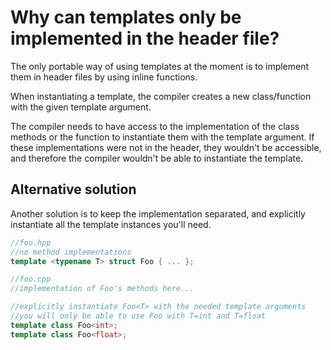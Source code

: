 # Why can templates only be implemented in the header file?

The only portable way of using templates at the moment is to implement them in header files by using inline functions.

When instantiating a template, the compiler creates a new class/function with the given template argument.

The compiler needs to have access to the implementation of the class methods or the function to instantiate them with the template argument. If these implementations were not in the header, they wouldn't be accessible, and therefore the compiler wouldn't be able to instantiate the template.

## Alternative solution

Another solution is to keep the implementation separated, and explicitly instantiate all the template instances you'll need.

```cpp
//foo.hpp
//no method implementations
template <typename T> struct Foo { ... };
```

```cpp
//foo.cpp
//implementation of Foo's methods here...

//explicitly instantiate Foo<T> with the needed template arguments
//you will only be able to use Foo with T=int and T=float
template class Foo<int>;
template class Foo<float>;
```